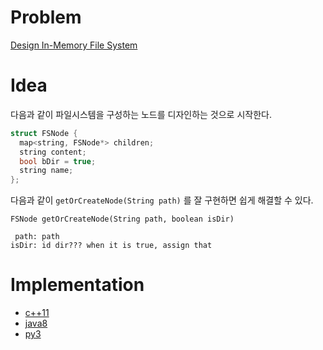 # Problem

[Design In-Memory File System](https://leetcode.com/problems/design-in-memory-file-system/)

# Idea

다음과 같이 파일시스템을 구성하는 노드를 디자인하는 것으로 시작한다.

```cpp
struct FSNode {
  map<string, FSNode*> children;
  string content;
  bool bDir = true;
  string name;
};
```

다음과 같이 `getOrCreateNode(String path)` 를 잘 구현하면 쉽게 해결할
수 있다.

```
FSNode getOrCreateNode(String path, boolean isDir)

 path: path
isDir: id dir??? when it is true, assign that
```

# Implementation

* [c++11](a.cpp)
* [java8](FileSystem.java)
* [py3](a.py)

